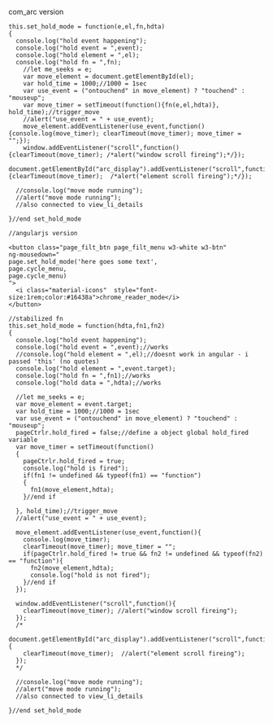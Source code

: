 
com_arc version

    this.set_hold_mode = function(e,el,fn,hdta)
    {
      console.log("hold event happening");
      console.log("hold event = ",event);
      console.log("hold element = ",el);
      console.log("hold fn = ",fn);
        //let me_seeks = e;
        var move_element = document.getElementById(el);
        var hold_time = 1000;//1000 = 1sec
        var use_event = ("ontouchend" in move_element) ? "touchend" : "mouseup";
        var move_timer = setTimeout(function(){fn(e,el,hdta)}, hold_time);//trigger_move
        //alert("use_event = " + use_event);
        move_element.addEventListener(use_event,function(){console.log(move_timer); clearTimeout(move_timer); move_timer = "";});
        window.addEventListener("scroll",function(){clearTimeout(move_timer); /*alert("window scroll fireing");*/});
        document.getElementById("arc_display").addEventListener("scroll",function(){clearTimeout(move_timer);  /*alert("element scroll fireing");*/});

      //console.log("move mode running");
      //alert("move mode running");
      //also connected to view_li_details

    }//end set_hold_mode
	
	//angularjs version
	
	<button class="page_filt_btn page_filt_menu w3-white w3-btn" 
	ng-mousedown="
	page.set_hold_mode('here goes some text',
	page.cycle_menu,
	page.cycle_menu)
	">
	  <i class="material-icons"  style="font-size:1rem;color:#16438a">chrome_reader_mode</i>
	</button>
	
	//stabilized fn
	this.set_hold_mode = function(hdta,fn1,fn2)
    {
      console.log("hold event happening");
      console.log("hold event = ",event);//works
      //console.log("hold element = ",el);//doesnt work in angular - i passed 'this' (no quotes)
      console.log("hold element = ",event.target);
      console.log("hold fn = ",fn1);//works
      console.log("hold data = ",hdta);//works

      //let me_seeks = e;
      var move_element = event.target;
      var hold_time = 1000;//1000 = 1sec
      var use_event = ("ontouchend" in move_element) ? "touchend" : "mouseup";
      pageCtrlr.hold_fired = false;//define a object global hold_fired variable
      var move_timer = setTimeout(function()
      {
        pageCtrlr.hold_fired = true;
        console.log("hold is fired");
        if(fn1 != undefined && typeof(fn1) == "function")
        {
          fn1(move_element,hdta);
        }//end if

      }, hold_time);//trigger_move
      //alert("use_event = " + use_event);

      move_element.addEventListener(use_event,function(){
        console.log(move_timer);
        clearTimeout(move_timer); move_timer = "";
        if(pageCtrlr.hold_fired != true && fn2 != undefined && typeof(fn2) == "function"){
          fn2(move_element,hdta);
          console.log("hold is not fired");
        }//end if
      });

      window.addEventListener("scroll",function(){
        clearTimeout(move_timer); //alert("window scroll fireing");
      });
      /*
      document.getElementById("arc_display").addEventListener("scroll",function(){
        clearTimeout(move_timer);  //alert("element scroll fireing");
      });
      */

      //console.log("move mode running");
      //alert("move mode running");
      //also connected to view_li_details

    }//end set_hold_mode
	
	